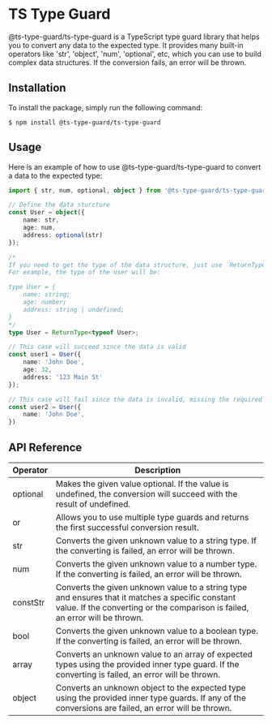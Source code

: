 # TS Type Guard

@ts-type-guard/ts-type-guard is a TypeScript type guard library that helps you to convert any data to the expected type. It provides many built-in operators like 'str', 'object', 'num', 'optional', etc, which you can use to build complex data structures. If the conversion fails, an error will be thrown.

## Installation

To install the package, simply run the following command:

```shell
$ npm install @ts-type-guard/ts-type-guard
```

## Usage

Here is an example of how to use @ts-type-guard/ts-type-guard to convert a data to the expected type:

```typescript
import { str, num, optional, object } from '@ts-type-guard/ts-type-guard';

// Define the data sturcture
const User = object({
    name: str,
    age: num,
    address: optional(str)
});

/*
If you need to get the type of the data structure, just use `ReturnType`.
For example, the type of the user will be:

type User = {
    name: string;
    age: number;
    address: string | undefined;
}
*/
type User = ReturnType<typeof User>;

// This case will succeed since the data is valid
const user1 = User({
    name: 'John Doe',
    age: 32,
    address: '123 Main St'
});

// This case will fail since the data is invalid, missing the required age property
const user2 = User({
    name: 'John Doe',
})
```

## API Reference
| Operator | Description                                                                                                                                                                      |
| -------- | -------------------------------------------------------------------------------------------------------------------------------------------------------------------------------- |
| optional | Makes the given value optional. If the value is undefined, the conversion will succeed with the result of undefined.                                                             |
| or       | Allows you to use multiple type guards and returns the first successful conversion result.                                                                                       |
| str      | Converts the given unknown value to a string type. If the converting is failed, an error will be thrown.                                                                         |
| num      | Converts the given unknown value to a number type. If the converting is failed, an error will be thrown.                                                                         |
| constStr | Converts the given unknown value to a string type and ensures that it matches a specific constant value. If the converting or the comparison is failed, an error will be thrown. |
| bool     | Converts the given unknown value to a boolean type. If the converting is failed, an error will be thrown.                                                                        |
| array    | Converts an unknown value to an array of expected types using the provided inner type guard. If the converting is failed, an error will be thrown.                               |
| object   | Converts an unknown object to the expected type using the provided inner type guards. If any of the conversions are failed, an error will be thrown.                             |
